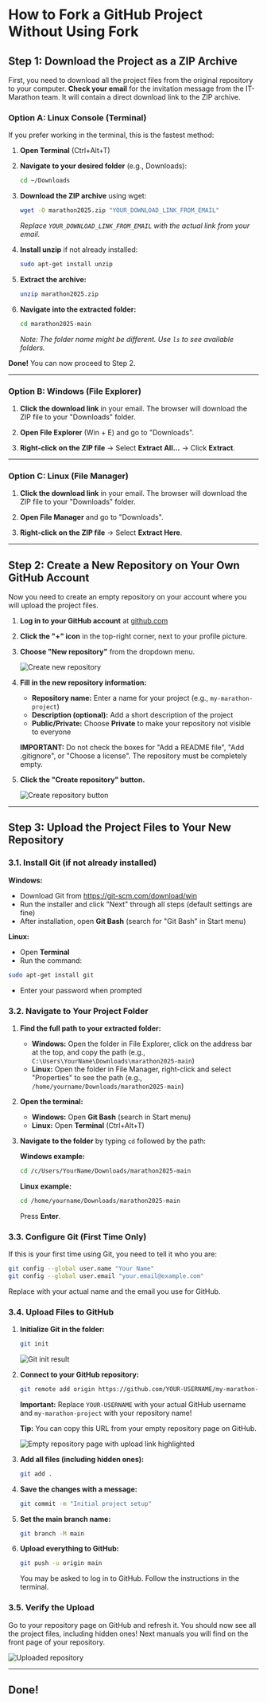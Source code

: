 # How to Fork a GitHub Project Without Using Fork

## Step 1: Download the Project as a ZIP Archive

First, you need to download all the project files from the original repository to your computer. **Check your email** for the invitation message from the IT-Marathon team. It will contain a direct download link to the ZIP archive.

### Option A: Linux Console (Terminal)

If you prefer working in the terminal, this is the fastest method:

1. **Open Terminal** (Ctrl+Alt+T)

2. **Navigate to your desired folder** (e.g., Downloads):
   ```bash
   cd ~/Downloads
   ```

3. **Download the ZIP archive** using wget:
   ```bash
   wget -O marathon2025.zip "YOUR_DOWNLOAD_LINK_FROM_EMAIL"
   ```
   *Replace `YOUR_DOWNLOAD_LINK_FROM_EMAIL` with the actual link from your email.*

4. **Install unzip** if not already installed:
   ```bash
   sudo apt-get install unzip
   ```

5. **Extract the archive:**
   ```bash
   unzip marathon2025.zip
   ```

6. **Navigate into the extracted folder:**
   ```bash
   cd marathon2025-main
   ```
   *Note: The folder name might be different. Use `ls` to see available folders.*

**Done!** You can now proceed to Step 2.

---

### Option B: Windows (File Explorer)

1. **Click the download link** in your email. The browser will download the ZIP file to your "Downloads" folder.

2. **Open File Explorer** (Win + E) and go to "Downloads".

3. **Right-click on the ZIP file** → Select **Extract All...** → Click **Extract**.

---

### Option C: Linux (File Manager)

1. **Click the download link** in your email. The browser will download the ZIP file to your "Downloads" folder.

2. **Open File Manager** and go to "Downloads".

3. **Right-click on the ZIP file** → Select **Extract Here**.

---

## Step 2: Create a New Repository on Your Own GitHub Account

Now you need to create an empty repository on your account where you will upload the project files.

1. **Log in to your GitHub account** at [github.com](https://github.com)

2. **Click the "+" icon** in the top-right corner, next to your profile picture.

3. **Choose "New repository"** from the dropdown menu.

   ![Create new repository](assets/zip-manual/2.jpg)

4. **Fill in the new repository information:**
   - **Repository name:** Enter a name for your project (e.g., `my-marathon-project`)
   - **Description (optional):** Add a short description of the project
   - **Public/Private:** Choose **Private** to make your repository not visible to everyone
   
   **IMPORTANT:** Do not check the boxes for "Add a README file", "Add .gitignore", or "Choose a license". The repository must be completely empty.

5. **Click the "Create repository" button.**

   ![Create repository button](assets/zip-manual/3.jpg)

---

## Step 3: Upload the Project Files to Your New Repository

### 3.1. Install Git (if not already installed)

   **Windows:**

   - Download Git from https://git-scm.com/download/win
   - Run the installer and click "Next" through all steps (default settings are fine)
   - After installation, open **Git Bash** (search for "Git Bash" in Start menu)

   **Linux:**

   - Open **Terminal**
   - Run the command:
   ```bash
   sudo apt-get install git
   ```
   - Enter your password when prompted

### 3.2. Navigate to Your Project Folder

1. **Find the full path to your extracted folder:**
   - **Windows:** Open the folder in File Explorer, click on the address bar at the top, and copy the path (e.g., `C:\Users\YourName\Downloads\marathon2025-main`)
   - **Linux:** Open the folder in File Manager, right-click and select "Properties" to see the path (e.g., `/home/yourname/Downloads/marathon2025-main`)

2. **Open the terminal:**
   - **Windows:** Open **Git Bash** (search in Start menu)
   - **Linux:** Open **Terminal** (Ctrl+Alt+T)

3. **Navigate to the folder** by typing `cd` followed by the path:
   
   **Windows example:**
   ```bash
   cd /c/Users/YourName/Downloads/marathon2025-main
   ```
   
   **Linux example:**
   ```bash
   cd /home/yourname/Downloads/marathon2025-main
   ```
   
   Press **Enter**.

### 3.3. Configure Git (First Time Only)

If this is your first time using Git, you need to tell it who you are:

```bash
git config --global user.name "Your Name"
git config --global user.email "your.email@example.com"
```

Replace with your actual name and the email you use for GitHub.

### 3.4. Upload Files to GitHub

1. **Initialize Git in the folder:**
   ```bash
   git init
   ```
   ![Git init result](assets/zip-manual/4.jpg)

2. **Connect to your GitHub repository:**
   ```bash
   git remote add origin https://github.com/YOUR-USERNAME/my-marathon-project.git
   ```
   
   **Important:** Replace `YOUR-USERNAME` with your actual GitHub username and `my-marathon-project` with your repository name!
   
   **Tip:** You can copy this URL from your empty repository page on GitHub.

   ![Empty repository page with upload link highlighted](assets/zip-manual/5.jpg)

3. **Add all files (including hidden ones):**
   ```bash
   git add .
   ```

4. **Save the changes with a message:**
   ```bash
   git commit -m "Initial project setup"
   ```

5. **Set the main branch name:**
   ```bash
   git branch -M main
   ```

6. **Upload everything to GitHub:**
   ```bash
   git push -u origin main
   ```
   
   You may be asked to log in to GitHub. Follow the instructions in the terminal.

### 3.5. Verify the Upload

Go to your repository page on GitHub and refresh it. You should now see all the project files, including hidden ones! Next manuals you will find on the front page of your repository.

![Uploaded repository](assets/zip-manual/6.jpg)

---

## Done!